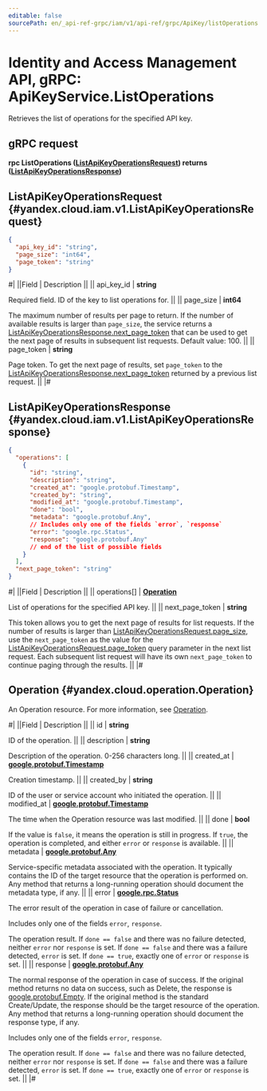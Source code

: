 ```yaml
---
editable: false
sourcePath: en/_api-ref-grpc/iam/v1/api-ref/grpc/ApiKey/listOperations.md
---
```


# Identity and Access Management API, gRPC: ApiKeyService.ListOperations

Retrieves the list of operations for the specified API key.

## gRPC request

**rpc ListOperations ([ListApiKeyOperationsRequest](#yandex.cloud.iam.v1.ListApiKeyOperationsRequest)) returns ([ListApiKeyOperationsResponse](#yandex.cloud.iam.v1.ListApiKeyOperationsResponse))**

## ListApiKeyOperationsRequest {#yandex.cloud.iam.v1.ListApiKeyOperationsRequest}

```json
{
  "api_key_id": "string",
  "page_size": "int64",
  "page_token": "string"
}
```

#|
||Field | Description ||
|| api_key_id | **string**

Required field. ID of the key to list operations for. ||
|| page_size | **int64**

The maximum number of results per page to return. If the number of available
results is larger than `page_size`,
the service returns a [ListApiKeyOperationsResponse.next_page_token](#yandex.cloud.iam.v1.ListApiKeyOperationsResponse)
that can be used to get the next page of results in subsequent list requests.
Default value: 100. ||
|| page_token | **string**

Page token. To get the next page of results, set `page_token` to the
[ListApiKeyOperationsResponse.next_page_token](#yandex.cloud.iam.v1.ListApiKeyOperationsResponse) returned by a previous list request. ||
|#

## ListApiKeyOperationsResponse {#yandex.cloud.iam.v1.ListApiKeyOperationsResponse}

```json
{
  "operations": [
    {
      "id": "string",
      "description": "string",
      "created_at": "google.protobuf.Timestamp",
      "created_by": "string",
      "modified_at": "google.protobuf.Timestamp",
      "done": "bool",
      "metadata": "google.protobuf.Any",
      // Includes only one of the fields `error`, `response`
      "error": "google.rpc.Status",
      "response": "google.protobuf.Any"
      // end of the list of possible fields
    }
  ],
  "next_page_token": "string"
}
```

#|
||Field | Description ||
|| operations[] | **[Operation](#yandex.cloud.operation.Operation)**

List of operations for the specified API key. ||
|| next_page_token | **string**

This token allows you to get the next page of results for list requests. If the number of results
is larger than [ListApiKeyOperationsRequest.page_size](#yandex.cloud.iam.v1.ListApiKeyOperationsRequest), use the `next_page_token` as the value
for the [ListApiKeyOperationsRequest.page_token](#yandex.cloud.iam.v1.ListApiKeyOperationsRequest) query parameter in the next list request.
Each subsequent list request will have its own `next_page_token` to continue paging through the results. ||
|#

## Operation {#yandex.cloud.operation.Operation}

An Operation resource. For more information, see [Operation](/docs/api-design-guide/concepts/operation).

#|
||Field | Description ||
|| id | **string**

ID of the operation. ||
|| description | **string**

Description of the operation. 0-256 characters long. ||
|| created_at | **[google.protobuf.Timestamp](https://developers.google.com/protocol-buffers/docs/reference/google.protobuf#timestamp)**

Creation timestamp. ||
|| created_by | **string**

ID of the user or service account who initiated the operation. ||
|| modified_at | **[google.protobuf.Timestamp](https://developers.google.com/protocol-buffers/docs/reference/google.protobuf#timestamp)**

The time when the Operation resource was last modified. ||
|| done | **bool**

If the value is `false`, it means the operation is still in progress.
If `true`, the operation is completed, and either `error` or `response` is available. ||
|| metadata | **[google.protobuf.Any](https://developers.google.com/protocol-buffers/docs/proto3#any)**

Service-specific metadata associated with the operation.
It typically contains the ID of the target resource that the operation is performed on.
Any method that returns a long-running operation should document the metadata type, if any. ||
|| error | **[google.rpc.Status](https://cloud.google.com/tasks/docs/reference/rpc/google.rpc#status)**

The error result of the operation in case of failure or cancellation.

Includes only one of the fields `error`, `response`.

The operation result.
If `done == false` and there was no failure detected, neither `error` nor `response` is set.
If `done == false` and there was a failure detected, `error` is set.
If `done == true`, exactly one of `error` or `response` is set. ||
|| response | **[google.protobuf.Any](https://developers.google.com/protocol-buffers/docs/proto3#any)**

The normal response of the operation in case of success.
If the original method returns no data on success, such as Delete,
the response is [google.protobuf.Empty](https://developers.google.com/protocol-buffers/docs/reference/google.protobuf#google.protobuf.Empty).
If the original method is the standard Create/Update,
the response should be the target resource of the operation.
Any method that returns a long-running operation should document the response type, if any.

Includes only one of the fields `error`, `response`.

The operation result.
If `done == false` and there was no failure detected, neither `error` nor `response` is set.
If `done == false` and there was a failure detected, `error` is set.
If `done == true`, exactly one of `error` or `response` is set. ||
|#